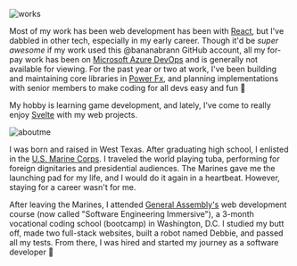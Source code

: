 ![works](https://files.brannan.cloud/github-readme/works.png)

Most of my work has been web development has been with [React](https://react.dev/), but I've dabbled in other tech, especially in my early career. Though it'd be *super awesome* if my work used this @bananabrann GitHub account, all my for-pay work has been on [Microsoft Azure DevOps](https://azure.microsoft.com/en-us/products/devops) and is generally not available for viewing. For the past year or two at work, I've been building and maintaining core libraries in [Power Fx](https://github.com/microsoft/Power-Fx), and planning implementations with senior members to make coding for all devs easy and fun 🌻

My hobby is learning game development, and lately, I've come to really enjoy [Svelte](https://svelte.dev/) with my web projects.

![aboutme](https://files.brannan.cloud/github-readme/aboutme.png)

I was born and raised in West Texas. After graduating high school, I enlisted in the [U.S. Marine Corps](https://www.marines.mil/). I traveled the world playing tuba, performing for foreign dignitaries and presidential audiences. The Marines gave me the launching pad for my life, and I would do it again in a heartbeat. However, staying for a career wasn't for me.

After leaving the Marines, I attended [General Assembly's](https://generalassemb.ly) web development course (now called "Software Engineering Immersive"), a 3-month vocational coding school (bootcamp) in Washington, D.C. I studied my butt off, made two full-stack websites, built a robot named Debbie, and passed all my tests. From there, I was hired and started my journey as a software developer 🚢

